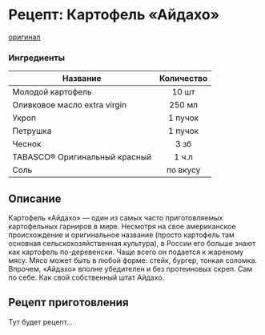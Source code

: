 # Рецепт: Картофель «Айдахо»
[оригинал](https://eda.ru/recepty/osnovnye-blyuda/kartofel-ajdaho-30625)

### Ингредиенты
| Название        	| Количество    |
| -------------   	|:-------------:|
| Молодой картофель  	| 10 шт 			|
| Оливковое масло extra virgin		| 250 мл 		|
| Укроп		| 1 пучок 		|
| Петрушка            | 1 пучок  |
| Чеснок                               | 3 зб  |
| TABASCO® Оригинальный красный                                 | 1 ч.л    |
| Соль                             | по вкусу     |

## Описание
Картофель «Айдахо» — один из самых часто приготовляемых картофельных гарниров в мире. Несмотря на свое американское происхождение и оригинальное название (просто картофель там основная сельскохозяйственная культура), в России его больше знают как картофель по-деревенски. Чаще всего он подается к жареному мясу. Мясо может быть в любой форме: стейк, бургер, тонкая соломка. Впрочем, «Айдахо» вполне убедителен и без протеиновых скреп. Сам по себе. Как свой собственный штат Айдахо.
## Рецепт приготовления
Тут будет рецепт...
